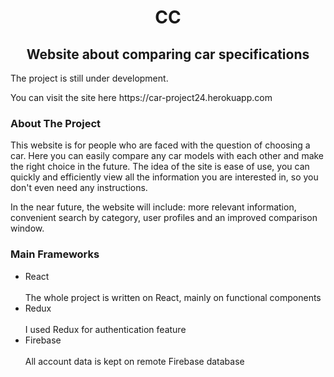 <h1 align="center">CС</h1>

<h2 align="center">Website about comparing car specifications</h2>
<p>The project is still under development.</p>
You can visit the site here https://car-project24.herokuapp.com

### About The Project
This website is for people who are faced with the question of choosing a car. Here you can easily compare any car models with each other and make the right choice in the future. The idea of the site is ease of use, you can quickly and efficiently view all the information you are interested in, so you don't even need any instructions.

In the near future, the website will include: more relevant information, convenient search by category, user profiles and an improved comparison window.

### Main Frameworks

<ul>
  <li>React</li><br/>The whole project is written on React, mainly on functional components
  <li>Redux</li><br/>I used Redux for authentication feature
  <li>Firebase</li><br/>All account data is kept on remote Firebase database
</ul>
